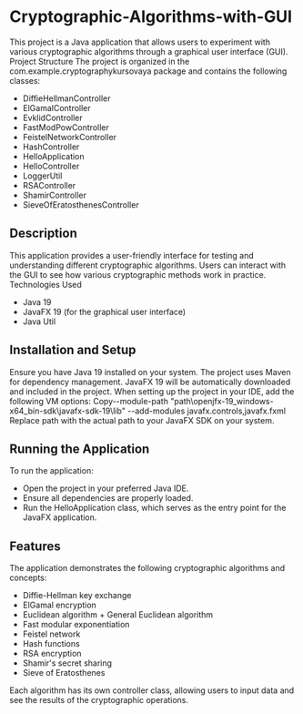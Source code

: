# Cryptographic-Algorithms-with-GUI

This project is a Java application that allows users to experiment with various cryptographic algorithms through a graphical user interface (GUI).
Project Structure
The project is organized in the com.example.cryptographykursovaya package and contains the following classes:

- DiffieHellmanController
- ElGamalController
- EvklidController
- FastModPowController
- FeistelNetworkController
- HashController
- HelloApplication
- HelloController
- LoggerUtil
- RSAController
- ShamirController
- SieveOfEratosthenesController

## Description
This application provides a user-friendly interface for testing and understanding different cryptographic algorithms. Users can interact with the GUI to see how various cryptographic methods work in practice.
Technologies Used

- Java 19
- JavaFX 19 (for the graphical user interface)
- Java Util

## Installation and Setup

Ensure you have Java 19 installed on your system.
The project uses Maven for dependency management. JavaFX 19 will be automatically downloaded and included in the project.
When setting up the project in your IDE, add the following VM options:
Copy--module-path "path\openjfx-19_windows-x64_bin-sdk\javafx-sdk-19\lib" --add-modules javafx.controls,javafx.fxml
Replace path with the actual path to your JavaFX SDK on your system.

## Running the Application
To run the application:

- Open the project in your preferred Java IDE.
- Ensure all dependencies are properly loaded.
- Run the HelloApplication class, which serves as the entry point for the JavaFX application.

## Features
The application demonstrates the following cryptographic algorithms and concepts:

- Diffie-Hellman key exchange
- ElGamal encryption
- Euclidean algorithm + General Euclidean algorithm
- Fast modular exponentiation
- Feistel network
- Hash functions
- RSA encryption
- Shamir's secret sharing
- Sieve of Eratosthenes

Each algorithm has its own controller class, allowing users to input data and see the results of the cryptographic operations.
